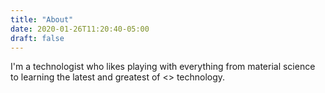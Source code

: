 ```yaml
---
title: "About"
date: 2020-01-26T11:20:40-05:00
draft: false
---
```

I'm a technologist who likes playing with everything from material science to learning the latest and greatest of <<insert buzzword>> technology.